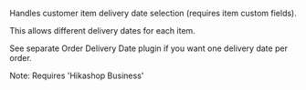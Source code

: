 Handles customer item delivery date selection (requires item custom fields).

This allows different delivery dates for each item.

See separate Order Delivery Date plugin if you want one delivery date per order.

Note: Requires 'Hikashop Business'
